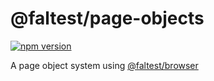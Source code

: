 # @faltest/page-objects

[![npm version](https://badge.fury.io/js/%40faltest%2Fpage-objects.svg)](https://badge.fury.io/js/%40faltest%2Fpage-objects)

A page object system using [@faltest/browser](https://github.com/CrowdStrike/faltest/blob/main/packages/browser)
